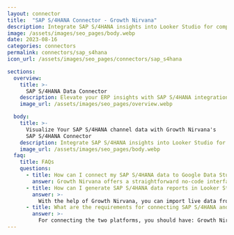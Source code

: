 ```yaml
---
layout: connector
title:  "SAP S/4HANA Connector - Growth Nirvana"
description: Integrate SAP S/4HANA insights into Looker Studio for comprehensive ERP analytics that guide your operational strategies.
image: /assets/images/seo_pages/body.webp
date: 2023-08-16
categories: connectors
permalink: connectors/sap_s4hana
icon_url: /assets/images/seo_pages/connectors/sap_s4hana

sections:
  overview:
    title: >-
      SAP S/4HANA Data Connector
    description: Elevate your ERP insights with SAP S/4HANA integration. Seamlessly merge ERP data from SAP S/4HANA with Looker Studio's analytical capabilities, unlocking insights that drive operational strategies, financial planning, and operational excellence.
    image_url: /assets/images/seo_pages/overview.webp

  body:
    title: >-
      Visualize Your SAP S/4HANA channel data with Growth Nirvana's
      SAP S/4HANA Connector
    description: Integrate SAP S/4HANA insights into Looker Studio for comprehensive ERP analytics that guide your operational strategies.
    image_url: /assets/images/seo_pages/body.webp
  faq:
    title: FAQs
    questions:
      - title: How can I connect my SAP S/4HANA data to Google Data Studio/Looker Studio?
        answer: Growth Nirvana offers a straightforward no-code interface to connect to SAP S/4HANA data sources.
      - title: How can I generate SAP S/4HANA data reports in Looker Studio?
        answer: >-
          With the help of Growth Nirvana, you can import live data from SAP S/4HANA into Looker Studio. These data can be viewed in charts, tables, and dashboards to generate branded reports that can be shared instantly.
      - title: What are the requirements for connecting SAP S/4HANA and Looker Studio?
        answer: >-
          For connecting the two platforms, you should have: Growth Nirvana Account and SAP S/4HANA Ads Account
---
```


